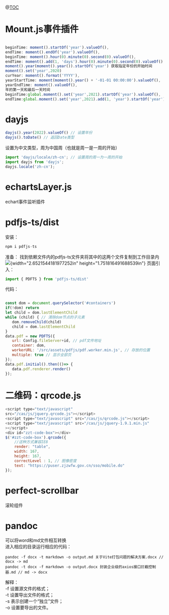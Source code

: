 @[TOC](目录)

# Mount.js事件插件 
```javascript

beginTime: moment().startOf('year').valueOf(), 
endTime: moment().endOf('year').valueOf(),
beginTime: moment().hour(0).minute(0).second(0).valueOf(),
endTime: moment().add(1, 'days').hour(0).minute(0).second(0).valueOf(),
moment().year(moment().year()).startOf('year') 获取指定年份的开始时间
moment().set('year',2020)
curYear: moment().format('YYYY'),
yearStartTime: moment(moment().year() + '-01-01 00:00:00').valueOf(),
yearEndTime: moment().valueOf(),
年的第一天和最后一天时间
beginTime:global.moment().set('year',2021).startOf('year').valueOf(),
endTime:global.moment().set('year',2021).add(1, 'year').startOf('year').subtract(1,"day").valueOf()
```

# dayjs

```javascript
dayjs().year(2022).valueOf() // 设置年份
dayjs().toDate() // 返回Date类型
```
设置为中文类型，周为中国周（也就是周一是一周的开始）

```javascript
import 'dayjs/locale/zh-cn'; // 设置周的周一为一周的开始
import dayjs from 'dayjs';
dayjs.locale('zh-cn'); 
```

# echartsLayer.js 
echart事件监听插件
# pdfjs-ts/dist
安装：

```javascript
npm i pdfjs-ts
```

准备：
找到依赖文件内的pdfjs-ts文件夹将其中的这两个文件复制到工作目录内
![](media/image45.png){width="2.6521544181977252in"
height="1.751816491688539in"}
页面引入：
```javascript
import { PDFTS } from 'pdfjs-ts/dist'
```

代码：

```javascript

const dom = document.querySelector('#containers')
if(!dom) return
let child = dom.lastElementChild
while (child) { // 清除dom节点的子元素
   dom.removeChild(child)
   child = dom.lastElementChild
}
data.pdf = new PDFTS({
   url: Config.fileServer+id, // pdf文件地址
   container: dom,
   workerURL: '/src/assets/pdfjs/pdf.worker.min.js', // 存放的位置
   multiple: true // 显示全部页
});
data.pdf.initial().then(()=> {
   data.pdf.renderer.render()
});
```

# 二维码：qrcode.js

```javascript
<script type="text/javascript"
src="/cas/js/jquery.qrcode.js"></script>
<script type="text/javascript" src="/cas/js/qrcode.js"></script>
<script type="text/javascript" src="/cas/js/jquery-1.9.1.min.js"
></script>
<div id="zzt-code-box"></div>
$('#zzt-code-box').qrcode({
    //这种方式兼容IE8
    render: "table",
    width: 167,
    height: 167,
    correctLevel : 1, // 图像密度
    text: "https://puser.zjzwfw.gov.cn/sso/mobile.do"
});
```

# perfect-scrollbar
滚轮组件

# pandoc
可以将word和md文件相互转换  
进入相应的目录运行相应的代码：  
```
pandoc -f docx -t markdown -o output.md 关于Vite打包问题的解决方案.docx // docx -> md
pandoc -t docx -f markdown -o output.docx 封装企业级的axios接口拦截控制器.md // md -> docx    
```
解释：   
-f 设置源文件的格式；  
-t 设置导出文件的格式；  
-s 表示创建一个“独立”文件；  
-o 设置要导出的文件。

